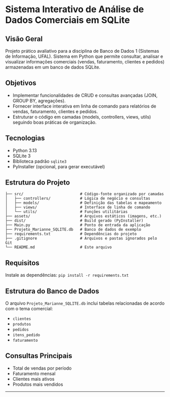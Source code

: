 ﻿# Sistema Interativo de Análise de Dados Comerciais em SQLite

## Visão Geral
Projeto prático avaliativo para a disciplina de Banco de Dados 1 (Sistemas de Informação, UFAL).
Sistema em Python que permite consultar, analisar e visualizar informações comerciais (vendas, faturamento, clientes e pedidos) armazenadas em um banco de dados SQLite.

## Objetivos
* Implementar funcionalidades de CRUD e consultas avançadas (JOIN, GROUP BY, agregações).
* Fornecer interface interativa em linha de comando para relatórios de vendas, faturamento, clientes e pedidos.
* Estruturar o código em camadas (models, controllers, views, utils) seguindo boas práticas de organização.

## Tecnologias
* Python 3.13
* SQLite 3
* Biblioteca padrão `sqlite3`
* PyInstaller (opcional, para gerar executável)

## Estrutura do Projeto
```
├── src/                         # Código-fonte organizado por camadas
│   ├── controllers/             # Lógica de negócio e consultas
│   ├── models/                  # Definição das tabelas e mapeamento
│   ├── views/                   # Interface de linha de comando
│   └── utils/                   # Funções utilitárias
├── assets/                      # Arquivos estáticos (imagens, etc.)
├── dist/                        # Build gerado (PyInstaller)
├── Main.py                      # Ponto de entrada da aplicação
├── Projeto_Marianne_SQLITE.db   # Banco de dados de exemplo
├── requirements.txt             # Dependências do projeto
├── .gitignore                   # Arquivos e pastas ignorados pelo Git
└── README.md                    # Este arquivo
```

## Requisitos
Instale as dependências:
   ```pip install -r requirements.txt```

## Estrutura do Banco de Dados
O arquivo `Projeto_Marianne_SQLITE.db` inclui tabelas relacionadas de acordo com o tema comercial:
* `clientes`
* `produtos`
* `pedidos`
* `itens_pedido`
* `faturamento`

## Consultas Principais
* Total de vendas por período
* Faturamento mensal
* Clientes mais ativos
* Produtos mais vendidos

---
